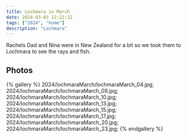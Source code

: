 ```yaml
---
title: Lochmara in March
date: 2024-03-03 12:22:22
tags: ["2024", "home"]
description: "Lochmara"
---
```


Rachels Dad and Nina were in New Zealand for a bit so we took them to Lochmara to see the rays and fish.

## Photos

{% gallery %}
2024/lochmaraMarch/lochmaraMarch_04.jpg;
2024/lochmaraMarch/lochmaraMarch_09.jpg;
2024/lochmaraMarch/lochmaraMarch_10.jpg;
2024/lochmaraMarch/lochmaraMarch_13.jpg;
2024/lochmaraMarch/lochmaraMarch_15.jpg;
2024/lochmaraMarch/lochmaraMarch_17.jpg;
2024/lochmaraMarch/lochmaraMarch_20.jpg;
2024/lochmaraMarch/lochmaraMarch_23.jpg;
{% endgallery %}

